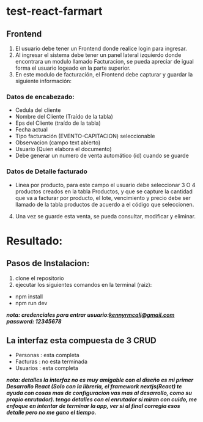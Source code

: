 # test-react-farmart
 
## Frontend
1. El usuario debe tener un Frontend donde realice login para ingresar.
2. Al ingresar el sistema debe tener un panel lateral izquierdo donde encontrara un
modulo llamado Facturacion, se pueda apreciar de igual forma el usuario logeado en la
parte superior.
3. En este modulo de facturación, el Frontend debe capturar y guardar la siguiente
información:
### Datos de encabezado:
- Cedula del cliente
- Nombre del Cliente (Traído de la tabla)
- Eps del Cliente (traído de la tabla)
- Fecha actual
- Tipo facturación (EVENTO-CAPITACION) seleccionable
- Observacion (campo text abierto)
- Usuario (Quien elabora el documento)
- Debe generar un numero de venta automático (id) cuando se guarde

### Datos de Detalle facturado
- Linea por producto, para este campo el usuario debe seleccionar 3 O 4 productos
creados en la tabla Productos, y que se capture la cantidad que va a facturar por
producto, el lote, vencimiento y precio debe ser llamado de la tabla productos de
acuerdo a el código que seleccionen.

4. Una vez se guarde esta venta, se pueda consultar, modificar y eliminar.

# Resultado:

## Pasos de Instalacion:

1. clone el repositorio
2. ejecutar los siguientes comandos en la terminal (raiz):
 * npm install
 * npm run dev

***nota: credenciales para entrar 
usuario:kennyrmcali@gmail.com
password: 12345678***

## La interfaz esta compuesta de 3 CRUD
* Personas : esta completa
* Facturas : no esta terminada
* Usuarios : esta completa

***nota: detalles la interfaz no es muy amigable con el diseño es mi primer Desarrollo React (Solo con la libreria, el framework nextjs(React) te ayuda con cosas mas de configuracion vas mas al desarrollo, como su propio enrutador).
tengo detalles con el enrutador si miran con cuido, me enfoque en intentar de terminar la app, ver si al final corregia esos detalle pero no me gano el tiempo.***


